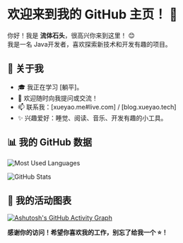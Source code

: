 # 欢迎来到我的 GitHub 主页！ 👋

你好！我是 **流体石头**，很高兴你来到这里！ 😊  
我是一名 Java开发者，喜欢探索新技术和开发有趣的项目。



## 🌱 关于我
- 🎓 我正在学习 [躺平]。
- 💬 欢迎随时向我提问或交流！  
- 📫 联系我：[xueyao.me#live.com] / [blog.xueyao.tech]  
- ✨ 兴趣爱好：睡觉、阅读、音乐、开发有趣的小工具。


## 📊 我的 GitHub 数据
![Most Used Languages](https://github-readme-stats.vercel.app/api/top-langs/?username=flowstone&layout=compact&theme=radical)

![GitHub Stats](https://github-readme-stats.vercel.app/api?username=flowstone&show_icons=true&theme=radical)


## 🚀 我的活动图表
[![Ashutosh's GitHub Activity Graph](https://github-readme-activity-graph.vercel.app/graph?username=flowstone&theme=react-dark)](https://github.com/Ashutosh00710/github-readme-activity-graph)

**感谢你的访问！希望你喜欢我的工作，别忘了给我一个 ⭐️！**
